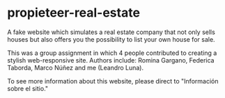 # propieteer-real-estate
A fake website which simulates a real estate company that not only sells houses but also offers you the possibility to list your own house for sale. 

This was a group assignment in which 4 people contributed to creating a stylish web-responsive site. Authors include: Romina Gargano, Federica Taborda, Marco Núñez and me (Leandro Luna).

To see more information about this website, please direct to "Información sobre el sitio."

